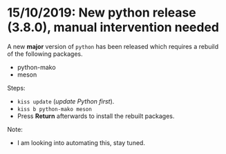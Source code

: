 # 15/10/2019: New python release (3.8.0), manual intervention needed

A new **major** version of `python` has been released which requires a
rebuild of the following packages.

-   python-mako
-   meson

Steps:

-   `kiss update` (*update Python first*).
-   `kiss b python-mako meson`
-   Press **Return** afterwards to install the rebuilt packages.

Note:

-   I am looking into automating this, stay tuned.
